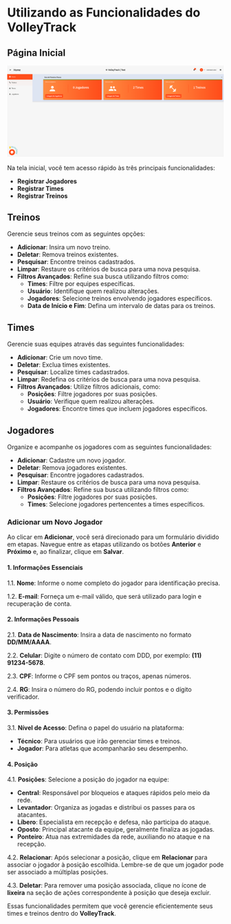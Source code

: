 # Utilizando as Funcionalidades do VolleyTrack

## Página Inicial

![Página Inicial](./images/home.png)

Na tela inicial, você tem acesso rápido às três principais funcionalidades:

- **Registrar Jogadores**
- **Registrar Times**
- **Registrar Treinos**

## Treinos

Gerencie seus treinos com as seguintes opções:

- **Adicionar**: Insira um novo treino.
- **Deletar**: Remova treinos existentes.
- **Pesquisar**: Encontre treinos cadastrados.
- **Limpar**: Restaure os critérios de busca para uma nova pesquisa.
- **Filtros Avançados**: Refine sua busca utilizando filtros como:
  - **Times**: Filtre por equipes específicas.
  - **Usuário**: Identifique quem realizou alterações.
  - **Jogadores**: Selecione treinos envolvendo jogadores específicos.
  - **Data de Início e Fim**: Defina um intervalo de datas para os treinos.

## Times

Gerencie suas equipes através das seguintes funcionalidades:

- **Adicionar**: Crie um novo time.
- **Deletar**: Exclua times existentes.
- **Pesquisar**: Localize times cadastrados.
- **Limpar**: Redefina os critérios de busca para uma nova pesquisa.
- **Filtros Avançados**: Utilize filtros adicionais, como:
  - **Posições**: Filtre jogadores por suas posições.
  - **Usuário**: Verifique quem realizou alterações.
  - **Jogadores**: Encontre times que incluem jogadores específicos.

## Jogadores

Organize e acompanhe os jogadores com as seguintes funcionalidades:

- **Adicionar**: Cadastre um novo jogador.
- **Deletar**: Remova jogadores existentes.
- **Pesquisar**: Encontre jogadores cadastrados.
- **Limpar**: Restaure os critérios de busca para uma nova pesquisa.
- **Filtros Avançados**: Refine sua busca utilizando filtros como:
  - **Posições**: Filtre jogadores por suas posições.
  - **Times**: Selecione jogadores pertencentes a times específicos.

### Adicionar um Novo Jogador

Ao clicar em **Adicionar**, você será direcionado para um formulário dividido em etapas. Navegue entre as etapas utilizando os botões **Anterior** e **Próximo** e, ao finalizar, clique em **Salvar**.

#### 1. Informações Essenciais

1.1. **Nome**: Informe o nome completo do jogador para identificação precisa.

1.2. **E-mail**: Forneça um e-mail válido, que será utilizado para login e recuperação de conta.

#### 2. Informações Pessoais

2.1. **Data de Nascimento**: Insira a data de nascimento no formato **DD/MM/AAAA**.

2.2. **Celular**: Digite o número de contato com DDD, por exemplo: **(11) 91234-5678**.

2.3. **CPF**: Informe o CPF sem pontos ou traços, apenas números.

2.4. **RG**: Insira o número do RG, podendo incluir pontos e o dígito verificador.

#### 3. Permissões

3.1. **Nível de Acesso**: Defina o papel do usuário na plataforma:

- **Técnico**: Para usuários que irão gerenciar times e treinos.
- **Jogador**: Para atletas que acompanharão seu desempenho.

#### 4. Posição

4.1. **Posições**: Selecione a posição do jogador na equipe:

- **Central**: Responsável por bloqueios e ataques rápidos pelo meio da rede.
- **Levantador**: Organiza as jogadas e distribui os passes para os atacantes.
- **Líbero**: Especialista em recepção e defesa, não participa do ataque.
- **Oposto**: Principal atacante da equipe, geralmente finaliza as jogadas.
- **Ponteiro**: Atua nas extremidades da rede, auxiliando no ataque e na recepção.

4.2. **Relacionar**: Após selecionar a posição, clique em **Relacionar** para associar o jogador à posição escolhida. Lembre-se de que um jogador pode ser associado a múltiplas posições.

4.3. **Deletar**: Para remover uma posição associada, clique no ícone de **lixeira** na seção de ações correspondente à posição que deseja excluir.

Essas funcionalidades permitem que você gerencie eficientemente seus times e treinos dentro do **VolleyTrack**.
